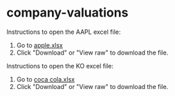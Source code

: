 # company-valuations

Instructions to open the AAPL excel file:

1. Go to [apple.xlsx](https://github.com/isaicrobert/company-valuations/blob/main/%20apple.xlsx)
2. Click "Download" or "View raw" to download the file.

Instructions to open the KO excel file:

1. Go to [coca cola.xlsx](https://github.com/isaicrobert/company-valuations/blob/main/%20coca%20cola.xlsx)
2. Click "Download" or "View raw" to download the file.

